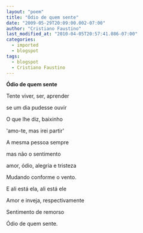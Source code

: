 ```yaml
---
layout: "poem"
title: "Ódio de quem sente"
date: "2009-05-29T20:09:00.002-07:00"
author: "Cristiano Faustino"
last_modified_at: "2010-04-05T20:57:41.086-07:00"
categories:
  - imported
  - blogspot
tags:
  - blogspot
  - Cristiano Faustino
---
```


<span style="font-weight: bold;">Ódio de quem sente

Tente viver, ser, aprender

se um dia pudesse ouvir

O que lhe diz, baixinho

'amo-te, mas irei partir'

A mesma pessoa sempre

mas não o sentimento

amor, ódio, alegria e tristeza

Mudando conforme o vento.

E ali está ela, ali está ele

Amor e inveja, respectivamente

Sentimento de remorso

Ódio de quem sente.</span>